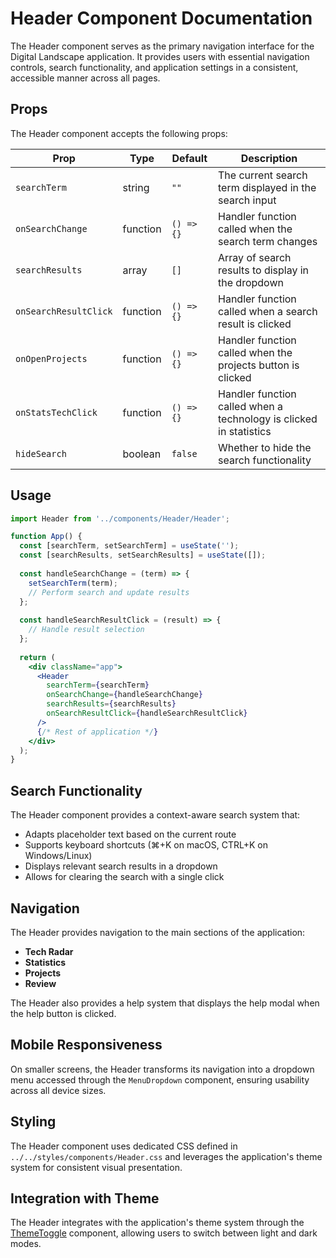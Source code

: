 # Header Component Documentation

The Header component serves as the primary navigation interface for the Digital Landscape application. It provides users with essential navigation controls, search functionality, and application settings in a consistent, accessible manner across all pages.


## Props

The Header component accepts the following props:

| Prop | Type | Default | Description |
|------|------|---------|-------------|
| `searchTerm` | string | `""` | The current search term displayed in the search input |
| `onSearchChange` | function | `() => {}` | Handler function called when the search term changes |
| `searchResults` | array | `[]` | Array of search results to display in the dropdown |
| `onSearchResultClick` | function | `() => {}` | Handler function called when a search result is clicked |
| `onOpenProjects` | function | `() => {}` | Handler function called when the projects button is clicked |
| `onStatsTechClick` | function | `() => {}` | Handler function called when a technology is clicked in statistics |
| `hideSearch` | boolean | `false` | Whether to hide the search functionality |

## Usage

```jsx
import Header from '../components/Header/Header';

function App() {
  const [searchTerm, setSearchTerm] = useState('');
  const [searchResults, setSearchResults] = useState([]);
  
  const handleSearchChange = (term) => {
    setSearchTerm(term);
    // Perform search and update results
  };
  
  const handleSearchResultClick = (result) => {
    // Handle result selection
  };
  
  return (
    <div className="app">
      <Header 
        searchTerm={searchTerm}
        onSearchChange={handleSearchChange}
        searchResults={searchResults}
        onSearchResultClick={handleSearchResultClick}
      />
      {/* Rest of application */}
    </div>
  );
}
```

## Search Functionality

The Header component provides a context-aware search system that:

- Adapts placeholder text based on the current route
- Supports keyboard shortcuts (⌘+K on macOS, CTRL+K on Windows/Linux)
- Displays relevant search results in a dropdown
- Allows for clearing the search with a single click

## Navigation

The Header provides navigation to the main sections of the application:

- **Tech Radar**
- **Statistics**
- **Projects**
- **Review**

The Header also provides a help system that displays the help modal when the help button is clicked.

## Mobile Responsiveness

On smaller screens, the Header transforms its navigation into a dropdown menu accessed through the `MenuDropdown` component, ensuring usability across all device sizes.

## Styling

The Header component uses dedicated CSS defined in `../../styles/components/Header.css` and leverages the application's theme system for consistent visual presentation.


## Integration with Theme

The Header integrates with the application's theme system through the [ThemeToggle](/components/themeToggle) component, allowing users to switch between light and dark modes.
